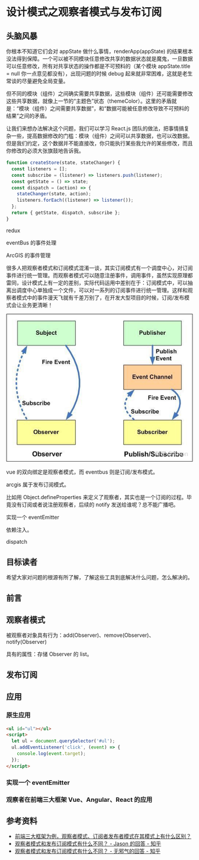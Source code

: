 # 设计模式之观察者模式与发布订阅

## 头脑风暴

你根本不知道它们会对 appState 做什么事情，renderApp(appState) 的结果根本没法得到保障。一个可以被不同模块任意修改共享的数据状态就是魔鬼，一旦数据可以任意修改，所有对共享状态的操作都是不可预料的（某个模块 appState.title = null 你一点意见都没有），出现问题的时候 debug 起来就非常困难，这就是老生常谈的尽量避免全局变量。

但不同的模块（组件）之间确实需要共享数据，这些模块（组件）还可能需要修改这些共享数据，就像上一节的“主题色”状态（themeColor）。这里的矛盾就是：“模块（组件）之间需要共享数据”，和“数据可能被任意修改导致不可预料的结果”之间的矛盾。

让我们来想办法解决这个问题，我们可以学习 React.js 团队的做法，把事情搞复杂一些，提高数据修改的门槛：模块（组件）之间可以共享数据，也可以改数据。但是我们约定，这个数据并不能直接改，你只能执行某些我允许的某些修改，而且你修改的必须大张旗鼓地告诉我。

```js
function createStore(state, stateChanger) {
  const listeners = [];
  const subscribe = (listener) => listeners.push(listener);
  const getState = () => state;
  const dispatch = (action) => {
    stateChanger(state, action);
    listeners.forEach((listener) => listener());
  };
  return { getState, dispatch, subscribe };
}
```

redux

eventBus 的事件处理

ArcGIS 的事件管理

很多人把观察者模式和订阅模式混淆一谈，其实订阅模式有一个调度中心，对订阅事件进行统一管理。而观察者模式可以随意注册事件，调用事件，虽然实现原理都雷同，设计模式上有一定的差别，实际代码运用中差别在于：订阅模式中，可以抽离出调度中心单独成一个文件，可以对一系列的订阅事件进行统一管理。这样和观察者模式中的事件漫天飞就有千差万别了，在开发大型项目的时候，订阅/发布模式会让业务更清晰！

![](../../docs/.vuepress/public/images/2020-09-14-17-37-00-observer.png)

vue 的双向绑定是观察者模式，而 eventbus 则是订阅/发布模式。

arcgis 属于发布订阅模式。

比如用 Object.defineProperties 来定义了观察者，其实也是一个订阅的过程。毕竟没有订阅或者说注册观察者，后续的 notify 发送给谁呢？总不能广播吧。

实现一个 eventEmitter

依赖注入。

dispatch

## 目标读者

希望大家对问题的根源有所了解，了解这些工具到底解决什么问题，怎么解决的。

## 前言

## 观察者模式

被观察者对象具有行为：add(Observer)、remove(Observer)、notify(Observer)

具有的属性：存储 Observer 的 list。

## 发布订阅

## 应用


### 原生应用

```html
<ul id="ul"></ul>
<script>
  let ul = document.querySelector('#ul');
  ul.addEventListener('click', (event) => {
    console.log(event.target);
  });
</script>
```

### 实现一个 eventEmitter

### 观察者在前端三大框架 Vue、Angular、React 的应用 

## 参考资料

- [前端三大框架为例，观察者模式、订阅者发布者模式在其模式上有什么区别？](https://www.zhihu.com/question/279982849)
- [观察者模式和发布订阅模式有什么不同？ - Jason 的回答 - 知乎](https://www.zhihu.com/question/23486749/answer/997114057)
- [观察者模式和发布订阅模式有什么不同？ - 无邪气的回答 - 知乎](https://www.zhihu.com/question/23486749/answer/314072549)
  
